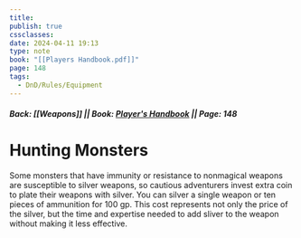 ```yaml
---
title: 
publish: true
cssclasses: 
date: 2024-04-11 19:13
type: note
book: "[[Players Handbook.pdf]]"
page: 148
tags:
  - DnD/Rules/Equipment
---
```

##### Back: [[Weapons]] || Book: [Player's Handbook](https://drive.google.com/drive/folders/1O5bhpYizcIT5xxAoLOuzCRht_PVS7VSG?usp=sharing) || Page: 148
# Hunting Monsters

Some monsters that have immunity or resistance to nonmagical weapons are susceptible to silver weapons, so cautious adventurers invest extra coin to plate their weapons with silver. You can silver a single weapon or ten pieces of ammunition for 100 gp. 
This cost represents not only the price of the silver, but the time and expertise needed to add sliver to the weapon without making it less effective.